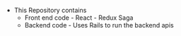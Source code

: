- This Repository contains
  - Front end code - React - Redux Saga
  - Backend code  - Uses Rails to run the backend apis
